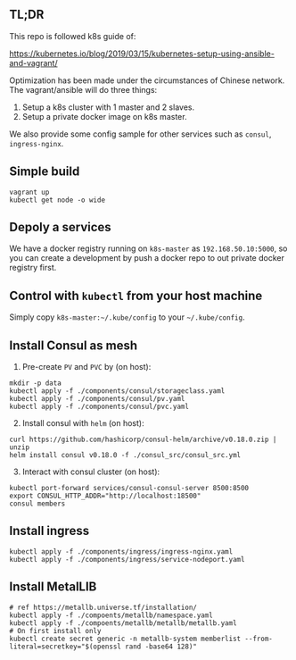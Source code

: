 ## TL;DR

This repo is followed k8s guide of:

https://kubernetes.io/blog/2019/03/15/kubernetes-setup-using-ansible-and-vagrant/

 Optimization has been made under the circumstances of Chinese network. The vagrant/ansible will do three things:

1. Setup a k8s cluster with 1 master and 2 slaves.
2. Setup a private docker image on k8s master.

We also provide some config sample for other services such as `consul`, `ingress-nginx`.

## Simple build

```
vagrant up
kubectl get node -o wide
```

## Depoly a services

We have a docker registry running on `k8s-master` as `192.168.50.10:5000`, so you can create a development by push a docker repo to out private docker registry first.

## Control with `kubectl` from your host machine

Simply copy `k8s-master:~/.kube/config` to your `~/.kube/config`.


## Install Consul as mesh

1. Pre-create `PV` and `PVC` by (on host):
```
mkdir -p data
kubectl apply -f ./components/consul/storageclass.yaml
kubectl apply -f ./components/consul/pv.yaml
kubectl apply -f ./components/consul/pvc.yaml
```

2. Install consul with `helm` (on host):

```
curl https://github.com/hashicorp/consul-helm/archive/v0.18.0.zip | unzip
helm install consul v0.18.0 -f ./consul_src/consul_src.yml
```

3. Interact with consul cluster (on host):

```
kubectl port-forward services/consul-consul-server 8500:8500
export CONSUL_HTTP_ADDR="http://localhost:18500"
consul members

```

## Install ingress

```
kubectl apply -f ./components/ingress/ingress-nginx.yaml
kubectl apply -f ./components/ingress/service-nodeport.yaml

```

## Install MetalLIB

```
# ref https://metallb.universe.tf/installation/
kubectl apply -f ./compoents/metallb/namespace.yaml
kubectl apply -f ./compoents/metallb/metallb/metallb.yaml
# On first install only
kubectl create secret generic -n metallb-system memberlist --from-literal=secretkey="$(openssl rand -base64 128)"
```
